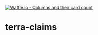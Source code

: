 [![Waffle.io - Columns and their card count](https://badge.waffle.io/terra-claims/terra-claims.png?columns=all)](https://waffle.io/terra-claims/terra-claims?utm_source=badge)
# terra-claims